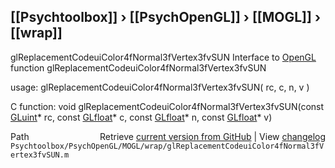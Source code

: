 ## [[Psychtoolbox]] &#8250; [[PsychOpenGL]] &#8250; [[MOGL]] &#8250; [[wrap]]

glReplacementCodeuiColor4fNormal3fVertex3fvSUN  Interface to [OpenGL](OpenGL) function glReplacementCodeuiColor4fNormal3fVertex3fvSUN  
  
usage:  glReplacementCodeuiColor4fNormal3fVertex3fvSUN( rc, c, n, v )  
  
C function:  void glReplacementCodeuiColor4fNormal3fVertex3fvSUN(const [GLuint](GLuint)\* rc, const [GLfloat](GLfloat)\* c, const [GLfloat](GLfloat)\* n, const [GLfloat](GLfloat)\* v)  




<div class="code_header" style="text-align:right;">
  <span style="float:left;">Path&nbsp;&nbsp;</span> <span class="counter">Retrieve <a href=
  "https://raw.github.com/Psychtoolbox-3/Psychtoolbox-3/beta/Psychtoolbox/PsychOpenGL/MOGL/wrap/glReplacementCodeuiColor4fNormal3fVertex3fvSUN.m">current version from GitHub</a> | View <a href=
  "https://github.com/Psychtoolbox-3/Psychtoolbox-3/commits/beta/Psychtoolbox/PsychOpenGL/MOGL/wrap/glReplacementCodeuiColor4fNormal3fVertex3fvSUN.m">changelog</a></span>
</div>
<div class="code">
  <code>Psychtoolbox/PsychOpenGL/MOGL/wrap/glReplacementCodeuiColor4fNormal3fVertex3fvSUN.m</code>
</div>

